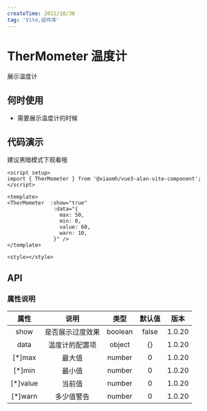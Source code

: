 ```yaml
---
createTime: 2022/10/30
tag: 'Vite,组件库'
---
```

# TherMometer 温度计

展示温度计

## 何时使用

* 需要展示温度计的时候

## 代码演示

建议黑暗模式下观看哦

<TherMometer  :show="true"
               :data="{
                 max: 50,
                 min: 0,
                 value: 60,
                 warn: 10,
               }" />

```tsx
<script setup>
import { TherMometer } from '@xiaomh/vue3-alan-vite-component';
</script>

<template>
<TherMometer  :show="true"
               :data="{
                 max: 50,
                 min: 0,
                 value: 60,
                 warn: 10,
               }" />
</template>

<style></style>

```

## API

### 属性说明

| 属性   | 说明 |   类型  | 默认值  | 版本  |
| :-------------: | :----------: | :------------: | :------------: | :------------: |
| show |   是否展示过度效果    | boolean  | false | 1.0.20|
| data |   温度计的配置项    | object  | {} | 1.0.20|
|   [*]max |   最大值    | number  |  0| 1.0.20|
|   [*]min |   最小值    | number  |  0| 1.0.20|
|   [*]value |   当前值    | number  |  0| 1.0.20|
|   [*]warn |   多少值警告    | number  |  0| 1.0.20|
